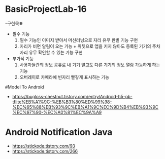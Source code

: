 # BasicProjectLab-16

-구현목표
  - 필수 기능
    1. 필수 기능인 이미지 받아서 머신러닝으로 자리 유무 판별 기능 구현
    2. 자리가 비면 알림이 오는 기능 + 위젯으로 앱을 키지 않아도 등록된 기기의 주차자리 유무 확인할 수 있는 기능 구현
  - 부가적 기능
    1. 사용자들간의 정보 공유로 내 기기 말고도 다른 기기의 정보 열람 가능하게 하는 기능
    2. 오버레이로 카메라에 빈자리 빨갛게 표시하는 기능


#Model To Android

- https://bugloss-chestnut.tistory.com/entry/Android-h5-pb-tflite%EB%A1%9C-%EB%B3%80%ED%99%98-%EC%95%88%EB%93%9C%EB%A1%9C%EC%9D%B4%EB%93%9C%EC%97%90-%EC%A0%81%EC%9A%A9

# Android Notification Java

- https://stickode.tistory.com/93
- https://stickode.tistory.com/266
